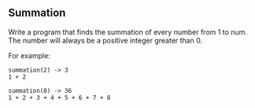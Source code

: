 ## Summation

Write a program that finds the summation of every number from 1 to num. The number will always be a positive integer greater than 0.

For example:

    summation(2) -> 3
    1 + 2

    summation(8) -> 36
    1 + 2 + 3 + 4 + 5 + 6 + 7 + 8